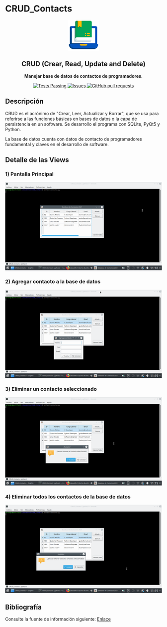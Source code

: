 # CRUD_Contacts

<p align="center">
 <img width="100px" src="https://github.com/cabustillo13/CRUD_Contacts/blob/main/Imagenes/books.svg" align="center" alt="CRUD" />
 <h2 align="center">CRUD (Crear, Read, Update and Delete)</h2>
 <p align="center"><b>Manejar base de datos de contactos de programadores.</b></p>

</p>
  <p align="center">
    <a href="https://github.com/cabustillo13/CRUD_Contacts/actions/new">
      <img alt="Tests Passing" src="https://github.com/anuraghazra/github-readme-stats/workflows/Test/badge.svg" />
    </a>
        <a href="https://github.com/cabustillo13/CRUD_Contacts/issues">
      <img alt="Issues" src="https://img.shields.io/github/issues/cabustillo13/CRUD_Contacts?color=0088ff" />
    </a>
    <a href="https://github.com/cabustillo13/CRUD_Contacts/pulls">
      <img alt="GitHub pull requests" src="https://img.shields.io/github/issues-pr/cabustillo13/CRUD_Contacts?color=0088ff" />
    </a>
    <br />
</p>

## Descripción

CRUD es el acrónimo de "Crear, Leer, Actualizar y Borrar", que se usa para referirse a las funciones básicas en bases de datos o la capa de persistencia en un software. Se desarrollo el programa con SQLite, PyQt5 y Python.

La base de datos cuenta con datos de contacto de programadores fundamental y claves en el desarrollo de software.

## Detalle de las Views

### 1) Pantalla Principal
![Main](https://github.com/cabustillo13/CRUD_Contacts/blob/main/Imagenes/main.png)

### 2) Agregar contacto a la base de datos
![Agregar](https://github.com/cabustillo13/CRUD_Contacts/blob/main/Imagenes/agregar.png)

### 3) Eliminar un contacto seleccionado
![Borrar](https://github.com/cabustillo13/CRUD_Contacts/blob/main/Imagenes/borrar.png)

### 4) Eliminar todos los contactos de la base de datos
![Borrar Todo](https://github.com/cabustillo13/CRUD_Contacts/blob/main/Imagenes/borrarTodo.png)

## Bibliografía

Consulte la fuente de información siguiente: [Enlace](https://github.com/realpython/materials/tree/master/python-contact-book)
